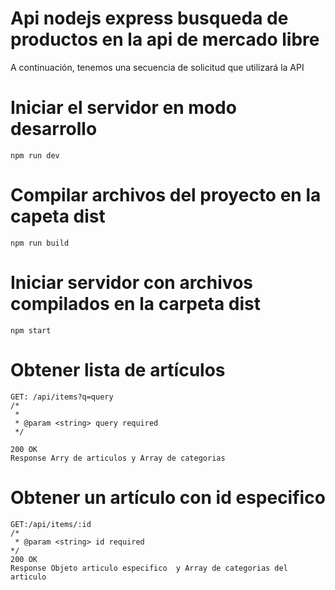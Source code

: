 # Api nodejs express busqueda de productos en la api de mercado libre

A continuación, tenemos una secuencia de solicitud que utilizará la API

# Iniciar el servidor en modo desarrollo

```
npm run dev

```

# Compilar archivos del proyecto en la capeta dist

```
npm run build

```

# Iniciar servidor con archivos compilados en la carpeta dist

```
npm start

```

# Obtener lista de artículos

```
GET: /api/items?q=query
/*
 *
 * @param <string> query required
 */

200 OK
Response Arry de articulos y Array de categorias
```

# Obtener un artículo con id especifico

```
GET:/api/items/:id
/*
 * @param <string> id required
*/
200 OK
Response Objeto articulo especifico  y Array de categorias del articulo
```
